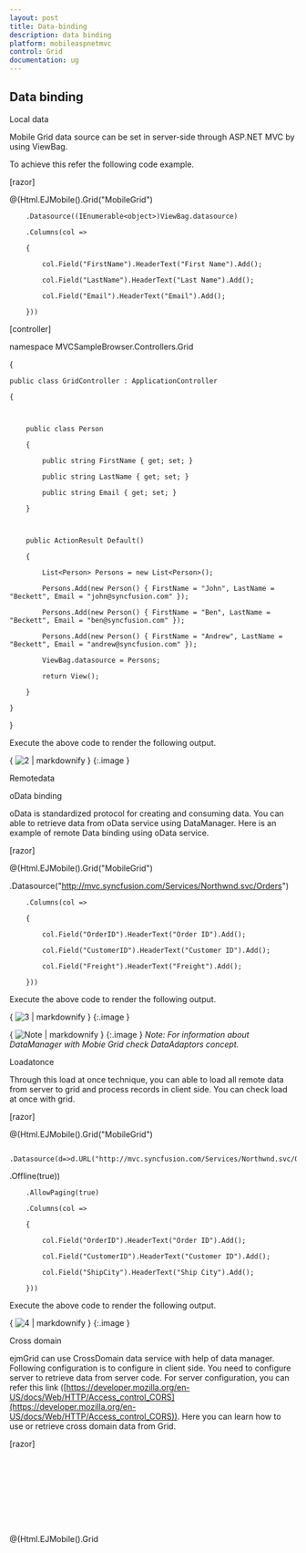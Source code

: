 ```yaml
---
layout: post
title: Data-binding
description: data binding
platform: mobileaspnetmvc
control: Grid
documentation: ug
---
```


## Data binding

Local data

Mobile Grid data source can be set in server-side through ASP.NET MVC by using ViewBag.

To achieve this refer the following code example.



[razor]


@(Html.EJMobile().Grid<object>("MobileGrid")

        .Datasource((IEnumerable<object>)ViewBag.datasource)

        .Columns(col =>

        {

            col.Field("FirstName").HeaderText("First Name").Add();

            col.Field("LastName").HeaderText("Last Name").Add();

            col.Field("Email").HeaderText("Email").Add();

        }))




[controller]


namespace MVCSampleBrowser.Controllers.Grid

{

    public class GridController : ApplicationController

    {



        public class Person

        {

            public string FirstName { get; set; }

            public string LastName { get; set; }

            public string Email { get; set; }

        }



        public ActionResult Default()

        {

            List<Person> Persons = new List<Person>();

            Persons.Add(new Person() { FirstName = "John", LastName = "Beckett", Email = "john@syncfusion.com" });

            Persons.Add(new Person() { FirstName = "Ben", LastName = "Beckett", Email = "ben@syncfusion.com" });

            Persons.Add(new Person() { FirstName = "Andrew", LastName = "Beckett", Email = "andrew@syncfusion.com" });

            ViewBag.datasource = Persons;

            return View();

        }

    }

}



Execute the above code to render the following output.



{ ![2](Data-binding_images/Data-binding_img1.png) | markdownify }
{:.image }




Remotedata

oData binding

oData is standardized protocol for creating and consuming data. You can able to retrieve data from oData service using DataManager. Here is an example of remote Data binding using oData service.



[razor]

@(Html.EJMobile().Grid<object>("MobileGrid")

.Datasource("http://mvc.syncfusion.com/Services/Northwnd.svc/Orders")

        .Columns(col =>

        {

            col.Field("OrderID").HeaderText("Order ID").Add();

            col.Field("CustomerID").HeaderText("Customer ID").Add();

            col.Field("Freight").HeaderText("Freight").Add();

        }))



Execute the above code to render the following output.



{ ![3](Data-binding_images/Data-binding_img2.png) | markdownify }
{:.image }




{ ![Note](Data-binding_images/Data-binding_img3.png) | markdownify }
{:.image }
_Note: For information about DataManager with Mobie Grid check DataAdaptors concept._



Loadatonce

Through this load at once technique, you can able to load all remote data from server to grid and process records in client side. You can check load at once with grid.





[razor]



@(Html.EJMobile().Grid<object>("MobileGrid")

        .Datasource(d=>d.URL("http://mvc.syncfusion.com/Services/Northwnd.svc/Orders/")
   .Offline(true))

        .AllowPaging(true)

        .Columns(col =>

        {

            col.Field("OrderID").HeaderText("Order ID").Add();

            col.Field("CustomerID").HeaderText("Customer ID").Add();

            col.Field("ShipCity").HeaderText("Ship City").Add();

        }))




Execute the above code to render the following output.



{ ![4](Data-binding_images/Data-binding_img4.png) | markdownify }
{:.image }




Cross domain

ejmGrid can use CrossDomain data service with help of data manager. Following configuration is to configure in client side. You need to configure server to retrieve data from server code. For server configuration, you can refer this link ([https://developer.mozilla.org/en-US/docs/Web/HTTP/Access_control_CORS](https://developer.mozilla.org/en-US/docs/Web/HTTP/Access_control_CORS)). Here you can learn how to use or retrieve cross domain data from Grid.



[razor]

@(Html.EJMobile().Grid<object>("MobileGrid")

       .Datasource(d => d.URL("http://mvc.syncfusion.com/UGService/api/Orders")
            .CrossDomain(true).Offline(true))

        .AllowPaging(true)

        .Columns(col =>

        {

            col.Field("OrderID").HeaderText("Order ID").Add();

            col.Field("CustomerID").HeaderText("Customer ID").Add();

            col.Field("ShipCity").HeaderText("Ship City").Add();

        }))





Execute the above code to render the following output.





{ ![6](Data-binding_images/Data-binding_img5.png) | markdownify }
{:.image }


__

Load on Demand 

Load on demand is a powerful technique that is used to reduce bandwidth size of consuming data. In ejGrid, you have support to use load on demand. In the following example, oDataservice is used. At load time, it retrieves required data from service, only for the visible page and not for all records. And when you move to another page, it loads for current page. You no need to configure Grid to enable load on demand, since load on demand is enabled by default in Grid. The following code example illustrates you on how load on demand works with MobileGrid.



[razor]

@(Html.EJMobile().Grid<object>("MobileGrid")

        .Datasource("http://mvc.syncfusion.com/Services/Northwnd.svc/Orders/")

        .Columns(col =>

        {

            col.Field("OrderID").HeaderText("Order ID").Add();

            col.Field("CustomerID").HeaderText("Customer ID").Add();

            col.Field("Freight").HeaderText("Freight").Add();

        })

        .AllowPaging(true)) 





Execute the above code to render the following output.



{ ![6](Data-binding_images/Data-binding_img6.png) | markdownify }
{:.image }




Refresh data source

ejmGrid contains a feature to refresh datasource dynamically after Grid initialization. It is useful to refresh grid data source.






[razor]


@(Html.EJMobile().Grid<object>("MobileGrid")

        .Datasource((IEnumerable<object>)ViewBag.datasource)

        .Columns(col =>

        {

            col.Field("FirstName").HeaderText("First Name").Add();

            col.Field("LastName").HeaderText("Last Name").Add();

            col.Field("Email").HeaderText("Email").Add();

        }))

@Html.EJMobile().Button("Button").Text("Refresh").ClientSideEvents(c => c.TouchEnd("RefreshData")) ()


[Script]



&lt;script type="text/javascript"&gt;

    window.newData = [

      { FirstName: "Mike", LastName: "Tiko", Email: "mike@syncfusion.com" },

      { FirstName: "Robin", LastName: "Kole", Email: "robin@syncfusion.com" },

      { FirstName: "Keth", LastName: "Rover", Email: "keth@syncfusion.com" }

    ];



    function RefreshData() {

        $("#MobileGrid").ejmGrid({ dataSource: newData });

    }

&lt;/script&gt;





[controller]


namespace MVCSampleBrowser.Controllers.Grid

{

   public class GridController : Controller

    {

        public class Person

        {

            public string FirstName { get; set; }

            public string LastName { get; set; }

            public string Email { get; set; }

        }



        public ActionResult GridView()

        {

            List<Person> Persons = new List<Person>();

            Persons.Add(new Person() { FirstName = "John", LastName = "Beckett", Email = "john@syncfusion.com" });

            Persons.Add(new Person() { FirstName = "Ben", LastName = "Beckett", Email = "ben@syncfusion.com" });

            Persons.Add(new Person() { FirstName = "Andrew", LastName = "Beckett", Email = "andrew@syncfusion.com" });

            ViewBag.datasource = Persons;

            return View();

        }



    }

}



{ ![7](Data-binding_images/Data-binding_img7.png) | markdownify }
{:.image }



Supported DataTypes

ejmGrid supports data types in JavaScript such as string, number, datetime and Boolean. By default, ejmGrid reads datatypes from Mobile Grid Datasource. Grid uses these DataTypes for filtering and other operations. You can also customize these DataTypes through column property type. It overrides default data type reading. For example refer the following code.



&lt;script id="table1" type="text/template" &gt;

        &lt;table&gt;

            &lt;thead&gt;

                &lt;tr&gt;

                    <th>Laptop

                    &lt;/th&gt;

                    <th>Model

                    &lt;/th&gt;

                    <th>Price

                    &lt;/th&gt;

                    <th>OS

                    &lt;/th&gt;

                    <th>RAM

                    &lt;/th&gt;

                    <th>ScreenSize

                    &lt;/th&gt;

                &lt;/tr&gt;

            &lt;/thead&gt;

            &lt;tbody&gt;

                &lt;tr&gt;

                    <td>Dell Vostro</td>

                    <td>2520</td>

                    <td>39990</td>

                    <td>Windows 8</td>

                    <td>4GB</td>

                    <td>15.6</td>

                &lt;/tr&gt;

                &lt;tr&gt;

                    <td>HP Pavilion Sleekbook</td>

                    <td>14-B104AU</td>

                    <td>22800</td>

                    <td>Windows 8</td>

                    <td>2GB</td>

                    <td>14</td>

                &lt;/tr&gt;

                &lt;tr&gt;

                    <td>Sony Vaio</td>

                    <td>E14A15</td>

                    <td>42500</td>

                    <td>Windows 7 Home Premium</td>

                    <td>4GB DDR3 RAM</td>

                    <td>14</td>

                &lt;/tr&gt;

                &lt;tr&gt;

                    <td>Lenovo</td>

                    <td>Yoga 13</td>

                    <td>57000</td>

                    <td>Windows 8 RT</td>

                    <td>2GB DDR3 RAM</td>

                    <td>11.6</td>

                &lt;/tr&gt;

                &lt;tr&gt;

                    <td>Toshiba</td>

                    <td>L850-Y3110</td>

                    <td>57700</td>

                    <td>Windows 8 SL</td>

                    <td>8GB DDR3 RAM</td>

                    <td>15.6</td>

                &lt;/tr&gt;

            &lt;/tbody&gt;

        &lt;/table&gt;

        &lt;/script&gt;



    @(Html.EJMobile().Grid<object>("Grid")

.Datasource(ds => { ds.Table("#table1"); })

          .Columns(col =>

          {

              col.Field("Laptop").HeaderText("Laptop Brands").Add();

              col.Field("Model").HeaderText("Model").Add();

              col.Field("Price").HeaderText("Price").TextAlign(TextAlign.Right).Width(90).Add();



          }))



Execute the above code to render the following output.



{ ![8](Data-binding_images/Data-binding_img8.png) | markdownify }
{:.image }


_HTML binding_



oData Adaptor

Now a days oData is most useful technique in consuming data. You can use oData protocol through Data Manger’s OData adaptor. Refer the following code to use oData adaptor with Grid.



[razor]

@(Html.EJMobile().Grid<object>("MobileGrid")

.Datasource("http://mvc.syncfusion.com/Services/Northwnd.svc/Products/")

        .Columns(col =>

        {

            col.Field("ProductID").HeaderText("Product ID").Add();

            col.Field("ProductName").HeaderText("Product Name").Add();

            col.Field("UnitPrice").HeaderText("Unit Price").Add();

        }))





Execute the above code to render the following output.



{ ![11](Data-binding_images/Data-binding_img9.png) | markdownify }
{:.image }




